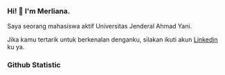 ### Hi! 👋 I'm Merliana.

Saya seorang mahasiswa aktif Universitas Jenderal Ahmad Yani.

Jika kamu tertarik untuk berkenalan denganku, silakan ikuti akun [Linkedin](https://www.linkedin.com/in/merlianatris/) ku ya.

### Github Statistic
<p align="left">
<a href="https://github.com/merlianats">
<!--   <img height="180em" src="https://github-readme-stats-eight-theta.vercel.app/api?username=dimasmds&show_icons=true&theme=algolia&include_all_commits=true&count_private=true"/> -->
<!--   <img height="180em" src="https://github-readme-stats-eight-theta.vercel.app/api/top-langs/?username=dimasmds&layout=compact&langs_count=8&theme=algolia"/> -->
</a>
</p>

<!--
**merlianats/merlianats** is a ✨ _special_ ✨ repository because its `README.md` (this file) appears on your GitHub profile.

Here are some ideas to get you started:

- 🔭 I’m currently working on ...
- 🌱 I’m currently learning ...
- 👯 I’m looking to collaborate on ...
- 🤔 I’m looking for help with ...
- 💬 Ask me about ...
- 📫 How to reach me: ...
- 😄 Pronouns: ...
- ⚡ Fun fact: ...
-->
